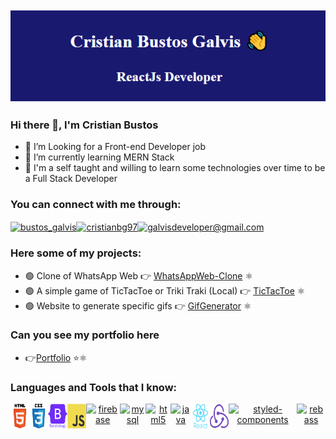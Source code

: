 <div align="center">
    <img src="https://raw.githubusercontent.com/GalvisDeveloper/GalvisDeveloper/main/Header.png" alt="Presentation">
</div>

### Hi there 👋, I'm Cristian Bustos

- 🔭 I’m Looking for a Front-end Developer job
- 🌱 I’m currently learning MERN Stack
- 🚩 I'm a self taught and willing to learn some technologies over time to be a Full Stack Developer

<h3 align="left">You can connect with me through:</h3>

<div style="display:flex;" align="left">
<!-- Twitter -->
<a href="https://twitter.com/bustos_galvis" target="blank">
<img align="center" src="https://cdn.jsdelivr.net/npm/simple-icons@3.0.1/icons/twitter.svg" alt="bustos_galvis" height="30" width="40" /></a>
<!-- LinkedIn -->
<a href="https://linkedin.com/in/cristianbg97" target="blank"><img align="center" src="https://cdn.jsdelivr.net/npm/simple-icons@3.0.1/icons/linkedin.svg" alt="cristianbg97" height="30" width="40" /></a>
<!-- Gmail -->
<a href="mailto:galvisdeveloper@gmail.com" target="blank"><img align="center" src="https://cdn.jsdelivr.net/npm/simple-icons@3.0.1/icons/gmail.svg" alt="galvisdeveloper@gmail.com" height="30" width="40"/></a>
</div>

<h3 align="left">Here some of my projects:</h3>

- 🟢 Clone of WhatsApp Web 👉 [WhatsAppWeb-Clone](https://whatsappclone-rjs.web.app) ⚛️
- 🟢 A simple game of TicTacToe or Triki Traki (Local) 👉 [TicTacToe](https://game-tictactoe-cb.netlify.app) ⚛️
- 🟢 Website to generate specific gifs 👉 [GifGenerator](https://gdev-gifgenerator.netlify.app) ⚛️

<h3 align="left">Can you see my portfolio here</h3>

- 👉[Portfolio](https://portfolio-cabg.netlify.app/) ⭐⚛️

<h3 align="left">Languages and Tools that I know:</h3>
<div align="center" style="display:flex;">
<!-- HTML 5 -->
<a href="https://www.w3.org/html/" target="_blank"><img src="https://raw.githubusercontent.com/devicons/devicon/master/icons/html5/html5-original-wordmark.svg" alt="html5" width="40" height="40"/></a>
<!-- Css 3 -->
<a href="https://www.w3schools.com/css/" target="_blank"><img src="https://raw.githubusercontent.com/devicons/devicon/master/icons/css3/css3-original-wordmark.svg" alt="css3" width="40" height="40"/></a>
<!-- Bootstrap -->
<a href="https://getbootstrap.com" target="_blank"><img src="https://raw.githubusercontent.com/devicons/devicon/master/icons/bootstrap/bootstrap-plain-wordmark.svg" alt="bootstrap" width="40" height="40"/></a>
 <!-- JavaScript -->
 <a href="https://developer.mozilla.org/en-US/docs/Web/JavaScript" target="_blank"><img src="https://raw.githubusercontent.com/devicons/devicon/master/icons/javascript/javascript-original.svg" alt="javascript" width="40" height="40"/></a>
 <!-- Firebase -->
 <a href="https://firebase.google.com/" target="_blank"><img src="https://www.vectorlogo.zone/logos/firebase/firebase-icon.svg" alt="firebase" width="40" height="40"/></a>
 <!-- mongoDB -->
 <!-- <a href="https://www.mongodb.com/" target="_blank"> <img src="https://raw.githubusercontent.com/devicons/devicon/master/icons/mongodb/mongodb-original-wordmark.svg" alt="mongodb" width="40" height="40"/> </a> -->
<!-- MySQL -->
<a href="https://www.mysql.com" target="_blank"><img src="https://cdn.worldvectorlogo.com/logos/mysql-5.svg" alt="mysql" width="40" height="40" /></a>
 <!-- Git -->
 <a href="https://git-scm.com" target="_blank"><img src="https://cdn.worldvectorlogo.com/logos/git-icon.svg" alt="html5" width="40" height="40"/></a>
 <!-- Java -->
 <a href="https://www.java.com/es/" target = "_blank"><img src="https://cdn.worldvectorlogo.com/logos/java-4.svg" alt="java" width="40" height="40"/></a>
 <!-- React -->
 <a href="https://reactjs.org/" target="_blank"><img src="https://raw.githubusercontent.com/devicons/devicon/master/icons/react/react-original-wordmark.svg" alt="react" width="40" height="40"/></a>
 <!-- Redux -->
 <a href="https://redux.js.org" target="_blank"><img src="https://raw.githubusercontent.com/devicons/devicon/master/icons/redux/redux-original.svg" alt="redux" width="40" height="40"/></a>
 <!-- Styled-components -->
 <a href="https://rebassjs.org" target = "_blank"><img src="https://styled-components.com/atom.png" alt="styled-components" width="40" height="40"/></a>
 <!-- Rebass -->
 <a href="https://rebassjs.org" target = "_blank"><img src="https://avatars.githubusercontent.com/u/41265750?s=280&v=4" alt="rebass" width="40" height="40"/></a>
</div>
